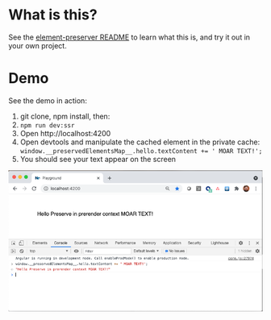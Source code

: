 # What is this?

See the [element-preserver README](libs/README.md) to learn what this is, and try it out in your own project.

# Demo

See the demo in action:

1.  git clone, npm install, then:
2.  `npm run dev:ssr`
3.  Open http://localhost:4200
4.  Open devtools and manipulate the cached element in the private cache: `window.__preservedElementsMap__.hello.textContent += ' MOAR TEXT!';`
5.  You should see your text appear on the screen

![Image](updated-ui.png)
